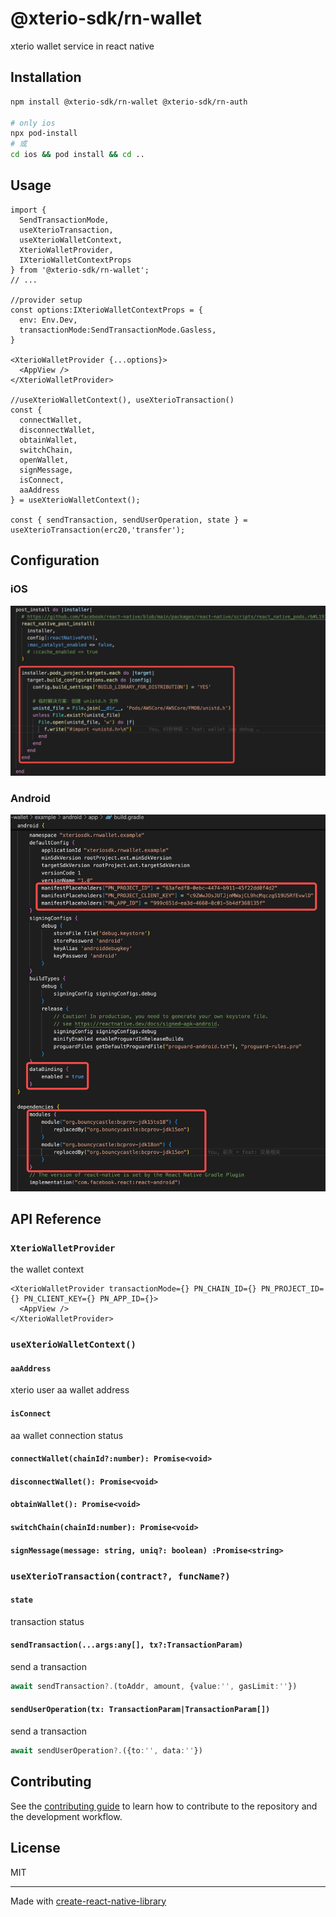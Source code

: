 # @xterio-sdk/rn-wallet

xterio wallet service in react native

## Installation

```sh
npm install @xterio-sdk/rn-wallet @xterio-sdk/rn-auth

# only ios
npx pod-install
# 或
cd ios && pod install && cd ..
```

## Usage

```tsx
import {
  SendTransactionMode,
  useXterioTransaction,
  useXterioWalletContext,
  XterioWalletProvider,
  IXterioWalletContextProps
} from '@xterio-sdk/rn-wallet';
// ...

//provider setup
const options:IXterioWalletContextProps = {
  env: Env.Dev,
  transactionMode:SendTransactionMode.Gasless,
}

<XterioWalletProvider {...options}>
  <AppView />
</XterioWalletProvider>

//useXterioWalletContext(), useXterioTransaction()
const {
  connectWallet,
  disconnectWallet,
  obtainWallet,
  switchChain,
  openWallet,
  signMessage,
  isConnect,
  aaAddress
} = useXterioWalletContext();

const { sendTransaction, sendUserOperation, state } = useXterioTransaction(erc20,'transfer');

```

## Configuration

### iOS
![iOS配置图](./docs/images/ios.png)

### Android

![Android配置图](./docs/images/android.png)

## API Reference

### `XterioWalletProvider`

the wallet context

```tsx
<XterioWalletProvider transactionMode={} PN_CHAIN_ID={} PN_PROJECT_ID={} PN_CLIENT_KEY={} PN_APP_ID={}>
  <AppView />
</XterioWalletProvider>
```

### `useXterioWalletContext()`

#### `aaAddress`
xterio user aa wallet address

#### `isConnect`
aa wallet connection status

#### `connectWallet(chainId?:number): Promise<void>`

#### `disconnectWallet(): Promise<void>`

#### `obtainWallet(): Promise<void>`

#### `switchChain(chainId:number): Promise<void>`

#### `signMessage(message: string, uniq?: boolean) :Promise<string>`

### `useXterioTransaction(contract?, funcName?)`

#### `state`
transaction status

#### `sendTransaction(...args:any[], tx?:TransactionParam)`
send a transaction

```ts
await sendTransaction?.(toAddr, amount, {value:'', gasLimit:''})
```

#### `sendUserOperation(tx: TransactionParam|TransactionParam[])`
send a transaction

```ts
await sendUserOperation?.({to:'', data:''})
```

## Contributing

See the [contributing guide](CONTRIBUTING.md) to learn how to contribute to the repository and the development workflow.

## License

MIT

---

Made with [create-react-native-library](https://github.com/callstack/react-native-builder-bob)
